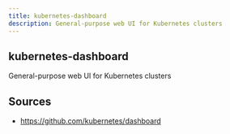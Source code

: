 ```yaml
---
title: kubernetes-dashboard
description: General-purpose web UI for Kubernetes clusters
---
```


## kubernetes-dashboard

General-purpose web UI for Kubernetes clusters

## Sources

* https://github.com/kubernetes/dashboard


